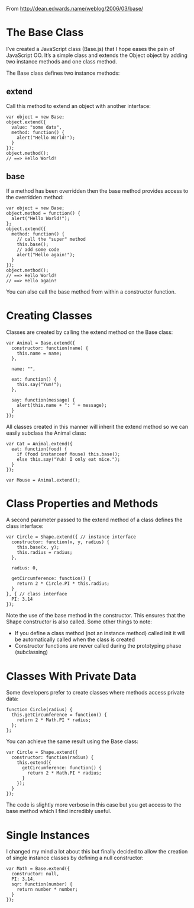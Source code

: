 From http://dean.edwards.name/weblog/2006/03/base/

The Base Class
==============

I’ve created a JavaScript class (Base.js) that I hope eases the pain of JavaScript OO. It’s a simple class and extends the Object object by adding two instance methods and one class method.

The Base class defines two instance methods:

extend
------
Call this method to extend an object with another interface:

    var object = new Base;
    object.extend({
      value: "some data",
      method: function() {
        alert("Hello World!");
      }
    });
    object.method();
    // ==> Hello World!
    
base
----
If a method has been overridden then the base method provides access to the overridden method:

    var object = new Base;
    object.method = function() {
      alert("Hello World!");
    };
    object.extend({
      method: function() {
        // call the "super" method
        this.base();
        // add some code
        alert("Hello again!");
      }
    });
    object.method();
    // ==> Hello World!
    // ==> Hello again!
    
You can also call the base method from within a constructor function.

Creating Classes
================
Classes are created by calling the extend method on the Base class:

    var Animal = Base.extend({
      constructor: function(name) {
        this.name = name;
      },
  
      name: "",
  
      eat: function() {
        this.say("Yum!");
      },
  
      say: function(message) {
        alert(this.name + ": " + message);
      }
    });
    
All classes created in this manner will inherit the extend method so we can easily subclass the Animal class:

    var Cat = Animal.extend({
      eat: function(food) {
        if (food instanceof Mouse) this.base();
        else this.say("Yuk! I only eat mice.");
      }
    });
  
    var Mouse = Animal.extend();
    
Class Properties and Methods
============================
A second parameter passed to the extend method of a class defines the class interface:

    var Circle = Shape.extend({ // instance interface
      constructor: function(x, y, radius) {
        this.base(x, y);
        this.radius = radius;
      },
  
      radius: 0,
  
      getCircumference: function() {
        return 2 * Circle.PI * this.radius;
      }
    }, { // class interface
      PI: 3.14
    });
    
Note the use of the base method in the constructor. This ensures that the Shape constructor is also called. Some other things to note:

  * If you define a class method (not an instance method) called init it will be automatically called when the class is created
  * Constructor functions are never called during the prototyping phase (subclassing)
  
Classes With Private Data
=========================
Some developers prefer to create classes where methods access private data:

    function Circle(radius) {
      this.getCircumference = function() {
        return 2 * Math.PI * radius;
      };
    };
    
You can achieve the same result using the Base class:

    var Circle = Shape.extend({
      constructor: function(radius) {
        this.extend({
          getCircumference: function() {
            return 2 * Math.PI * radius;
          }
        });
      }
    });
    
The code is slightly more verbose in this case but you get access to the base method which I find incredibly useful.

Single Instances
================

I changed my mind a lot about this but finally decided to allow the creation of single instance classes by defining a null constructor:

    var Math = Base.extend({
      constructor: null,
      PI: 3.14,
      sqr: function(number) {
        return number * number;
      }
    });
